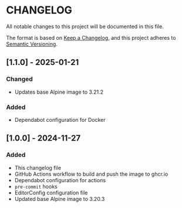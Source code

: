 # CHANGELOG

All notable changes to this project will be documented in this file.

The format is based on [Keep a Changelog](https://keepachangelog.com/en/1.1.0/),
and this project adheres to [Semantic Versioning](https://semver.org/spec/v2.0.0.html).

## [1.1.0] - 2025-01-21

### Changed

- Updates base Alpine image to 3.21.2

### Added

- Dependabot configuration for Docker

## [1.0.0] - 2024-11-27

### Added

- This changelog file
- GitHub Actions workflow to build and push the image to ghcr.io
- Dependabot configuration for actions
- `pre-commit` hooks
- EditorConfig configuration file
- Updated base Alpine image to 3.20.3
